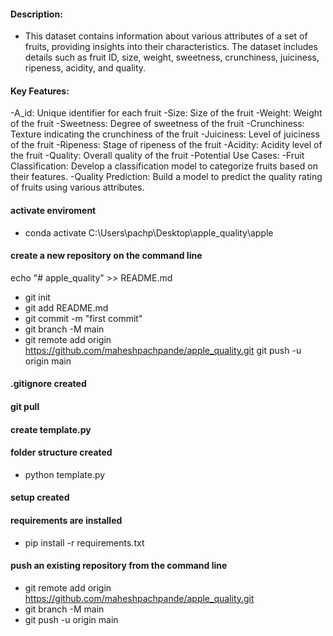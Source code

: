 #### Description:
- This dataset contains information about various attributes of a set of fruits, providing insights into their characteristics. The dataset includes details such as fruit ID, size, weight, sweetness, crunchiness, juiciness, ripeness, acidity, and quality.

#### Key Features:
-A_id: Unique identifier for each fruit
-Size: Size of the fruit
-Weight: Weight of the fruit
-Sweetness: Degree of sweetness of the fruit
-Crunchiness: Texture indicating the crunchiness of the fruit
-Juiciness: Level of juiciness of the fruit
-Ripeness: Stage of ripeness of the fruit
-Acidity: Acidity level of the fruit
-Quality: Overall quality of the fruit
-Potential Use Cases:
-Fruit Classification: Develop a classification model to categorize fruits based on their features.
-Quality Prediction: Build a model to predict the quality rating of fruits using various attributes.

#### activate enviroment
- conda activate C:\Users\pachp\Desktop\apple_quality\apple

#### create a new repository on the command line
echo "# apple_quality" >> README.md
- git init
- git add README.md
- git commit -m "first commit"
- git branch -M main
- git remote add origin https://github.com/maheshpachpande/apple_quality.git
git push -u origin main

#### .gitignore created

#### git pull

#### create template.py

#### folder structure created
- python template.py

#### setup created

#### requirements are installed
- pip install -r requirements.txt


#### push an existing repository from the command line
- git remote add origin https://github.com/maheshpachpande/apple_quality.git
- git branch -M main
- git push -u origin main

####